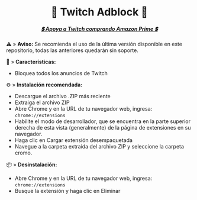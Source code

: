 <center>
    <h1 align="center">🔮 Twitch Adblock 🔮</h1>
    <h5 align="center"> <a href="https://www.amazon.com/amazonprime/">💲 Apoya a Twitch comprando Amazon Prime 💲</a> </h5>
</center>

⚠ » <b> Aviso: </b>
Se recomienda el uso de la última versión disponible en este repositorio, todas las anteriores quedarán sin soporte.

🧩 » <b> Características: </b>
* Bloquea todos los anuncios de Twitch

⚙️ » <b> Instalación recomendada:</b>
* Descargue el archivo .ZIP más reciente
* Extraiga el archivo ZIP
* Abre Chrome y en la URL de tu navegador web, ingresa: ```chrome://extensions```
* Habilite el modo de desarrollador, que se encuentra en la parte superior derecha de esta vista (generalmente) de la página de extensiones en su navegador.
* Haga clic en Cargar extensión desempaquetada
* Navegue a la carpeta extraída del archivo ZIP y seleccione la carpeta cromo.

📦 » <b> Desinstalación: </b>
* Abre Chrome y en la URL de tu navegador web, ingresa: ```chrome://extensions```
* Busque la extensión y haga clic en Eliminar
